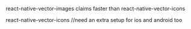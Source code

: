 react-native-vector-images
claims faster than react-native-vector-icons

react-native-vector-icons //need an extra setup for ios and android too
